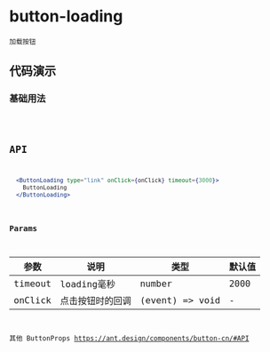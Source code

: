 # button-loading

`加载按钮`


## 代码演示

### 基础用法
<code src="./button-loading-use.tsx" />


## API
```jsx | pure
  <ButtonLoading type="link" onClick={onClick} timeout={3000}>
    ButtonLoading
  </ButtonLoading>
```


### Params
| 参数       | 说明             | 类型                                | 默认值 |
| --------  | ---------------- | ----------------------------------- | ------ |
| timeout   | loading毫秒     | number                                | 2000  |
| onClick   | 点击按钮时的回调 | (event) => void                      | -      |

其他 ButtonProps https://ant.design/components/button-cn/#API
